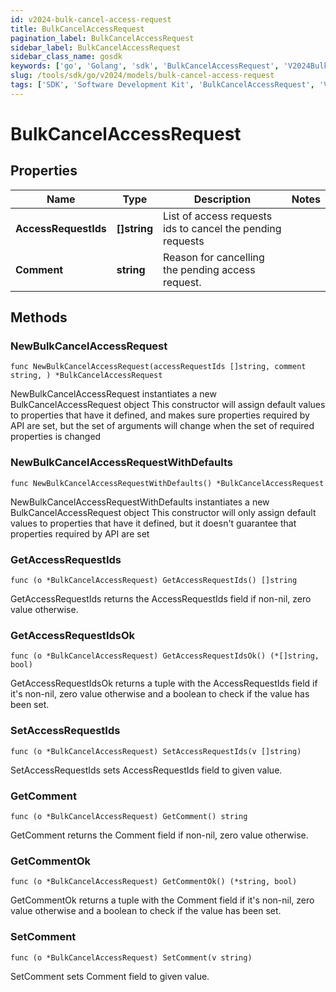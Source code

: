 ```yaml
---
id: v2024-bulk-cancel-access-request
title: BulkCancelAccessRequest
pagination_label: BulkCancelAccessRequest
sidebar_label: BulkCancelAccessRequest
sidebar_class_name: gosdk
keywords: ['go', 'Golang', 'sdk', 'BulkCancelAccessRequest', 'V2024BulkCancelAccessRequest'] 
slug: /tools/sdk/go/v2024/models/bulk-cancel-access-request
tags: ['SDK', 'Software Development Kit', 'BulkCancelAccessRequest', 'V2024BulkCancelAccessRequest']
---
```


# BulkCancelAccessRequest

## Properties

Name | Type | Description | Notes
------------ | ------------- | ------------- | -------------
**AccessRequestIds** | **[]string** | List of access requests ids to cancel the pending requests | 
**Comment** | **string** | Reason for cancelling the pending access request. | 

## Methods

### NewBulkCancelAccessRequest

`func NewBulkCancelAccessRequest(accessRequestIds []string, comment string, ) *BulkCancelAccessRequest`

NewBulkCancelAccessRequest instantiates a new BulkCancelAccessRequest object
This constructor will assign default values to properties that have it defined,
and makes sure properties required by API are set, but the set of arguments
will change when the set of required properties is changed

### NewBulkCancelAccessRequestWithDefaults

`func NewBulkCancelAccessRequestWithDefaults() *BulkCancelAccessRequest`

NewBulkCancelAccessRequestWithDefaults instantiates a new BulkCancelAccessRequest object
This constructor will only assign default values to properties that have it defined,
but it doesn't guarantee that properties required by API are set

### GetAccessRequestIds

`func (o *BulkCancelAccessRequest) GetAccessRequestIds() []string`

GetAccessRequestIds returns the AccessRequestIds field if non-nil, zero value otherwise.

### GetAccessRequestIdsOk

`func (o *BulkCancelAccessRequest) GetAccessRequestIdsOk() (*[]string, bool)`

GetAccessRequestIdsOk returns a tuple with the AccessRequestIds field if it's non-nil, zero value otherwise
and a boolean to check if the value has been set.

### SetAccessRequestIds

`func (o *BulkCancelAccessRequest) SetAccessRequestIds(v []string)`

SetAccessRequestIds sets AccessRequestIds field to given value.


### GetComment

`func (o *BulkCancelAccessRequest) GetComment() string`

GetComment returns the Comment field if non-nil, zero value otherwise.

### GetCommentOk

`func (o *BulkCancelAccessRequest) GetCommentOk() (*string, bool)`

GetCommentOk returns a tuple with the Comment field if it's non-nil, zero value otherwise
and a boolean to check if the value has been set.

### SetComment

`func (o *BulkCancelAccessRequest) SetComment(v string)`

SetComment sets Comment field to given value.



